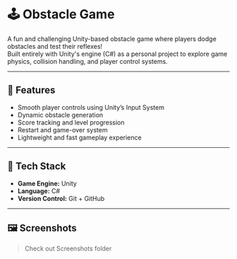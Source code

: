 # 🕹️ Obstacle Game

A fun and challenging Unity-based obstacle game where players dodge obstacles and test their reflexes!  
Built entirely with Unity's engine (C#) as a personal project to explore game physics, collision handling, and player control systems.

---

## 🚀 Features
- Smooth player controls using Unity’s Input System  
- Dynamic obstacle generation  
- Score tracking and level progression  
- Restart and game-over system  
- Lightweight and fast gameplay experience  

---

## 🧠 Tech Stack
- **Game Engine:** Unity  
- **Language:** C#  
- **Version Control:** Git + GitHub  

---

## 🖼️ Screenshots
> Check out Screenshots folder 
